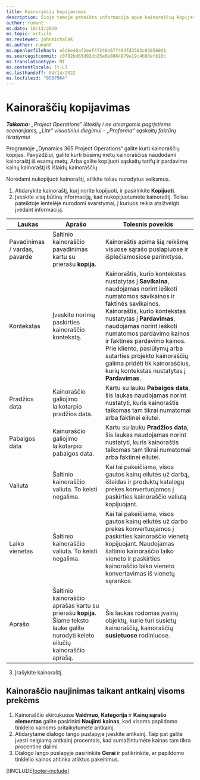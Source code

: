```yaml
---
title: Kainoraščių kopijavimas
description: Šioje temoje pateikta informacija apie kainoraščių kopijavimą programoje „Project operations“.
author: rumant
ms.date: 10/13/2020
ms.topic: article
ms.reviewer: johnmichalak
ms.author: rumant
ms.openlocfilehash: e5d6e46af2eef47246b677494fd3503c838560d1
ms.sourcegitcommit: c0792bd65d92db25e0e8864879a19c4b93efb10c
ms.translationtype: MT
ms.contentlocale: lt-LT
ms.lasthandoff: 04/14/2022
ms.locfileid: "8587964"
---
```

# <a name="copy-price-lists"></a>Kainoraščių kopijavimas

_**Taikoma:** „Project Operations“ išteklių / ne atsargomis pagrįstiems scenarijams, „Lite“ visuotiniui diegimui – „Proforma“ sąskaitų faktūrų išrašymui_

Programoje „Dynamics 365 Project Operations“ galite kurti kainoraščių kopijas. Pavyzdžiui, galite kurti būsimų metų kainoraščius naudodami kainoraštį iš esamų metų.  Arba galite kopijuoti sąskaitų tarifų ir pardavimo kainų kainoraštį iš išlaidų kainoraščių. 

Norėdami nukopijuoti kainoraštį, atlikite toliau nurodytus veiksmus.

1. Atidarykite kainoraštį, kurį norite kopijuoti, ir pasirinkite **Kopijuoti**.
2. Įveskite visą būtiną informaciją, kad nukopijuotumėte kainoraštį. Toliau pateiktoje lentelėje nurodomi svarstymai, į kuriuos reikia atsižvelgti įvedant informaciją.

| Laukas | Aprašo | Tolesnis poveikis |
| --- | --- | --- |
| Pavadinimas / vardas, pavardė | Šaltinio kainoraščio pavadinimas kartu su prierašu **kopija**. | Kainoraštis apima šią reikšmę visuose sąrašo puslapiuose ir išplečiamosiose parinktyse. |
| Kontekstas | Įveskite norimą paskirties kainoraščio kontekstą. | Kainoraštis, kurio kontekstas nustatytas į **Savikaina**, naudojamas norint ieškoti numatomos savikainos ir faktinės savikainos. Kainoraštis, kurio kontekstas nustatytas į **Pardavimas**, naudojamas norint ieškoti numatomos pardavimo kainos ir faktinės pardavimo kainos. Prie kliento, pasiūlymų arba sutarties projekto kainoraščių galima pridėti tik kainoraščius, kurių kontekstas nustatytas į **Pardavimas**. |
| Pradžios data | Kainoraščio galiojimo laikotarpio pradžios data. | Kartu su lauku **Pabaigos data**, šis laukas naudojamas norint nustatyti, kuris kainoraštis taikomas tam tikrai numatomai arba faktinei eilutei. |
| Pabaigos data | Kainoraščio galiojimo laikotarpio pabaigos data. | Kartu su lauku **Pradžios data**, šis laukas naudojamas norint nustatyti, kuris kainoraštis taikomas tam tikrai numatomai arba faktinei eilutei. |
| Valiuta | Šaltinio kainoraščio valiuta. To keisti negalima. | Kai tai pakeičiama, visos gautos kainų eilutės už darbą, išlaidas ir produktų katalogų prekes konvertuojamos į paskirties kainoraščio valiutą kopijuojant. |
| Laiko vienetas | Šaltinio kainoraščio valiuta. To keisti negalima. | Kai tai pakeičiama, visos gautos kainų eilutės už darbo prekes konvertuojamos į paskirties kainoraščio vienetą kopijuojant. Naudojamas šaltinio kainoraščio laiko vieneto ir paskirties kainoraščio laiko vieneto konvertavimas iš vienetų sąrankos. |
| Aprašo | Šaltinio kainoraščio aprašas kartu su prierašu **kopija**. Šiame teksto lauke galite nurodyti keleto eilučių kainoraščio aprašą. | Šis laukas rodomas įvairių objektų, kurie turi susietų kainoraščių, kainoraščių **susietuose** rodiniuose. |

3. Įrašykite kainoraštį. 

## <a name="update-a-price-list-by-applying-a-mark-up-to-all-the-prices"></a>Kainoraščio naujinimas taikant antkainį visoms prekėms

1. Kainoraščio skirtukuose **Vaidmuo**, **Kategorija** ir **Kainų sąrašo elementas** galite pasirinkti **Naujinti kainas**, kad visoms papildomo tinklelio kainoms pritaikytumėte antkainį. 
2. Atidarytame dialogo lango puslapyje įveskite antkainį. Taip pat galite įvesti neigiamą antkainį procentais, kad sumažintumėte kainas tam tikra procentine dalimi. 
3. Dialogo lango puslapyje pasirinkite **Gerai** ir patikrinkite, ar papildomo tinklelio kainos atitinka atliktus pakeitimus.


[!INCLUDE[footer-include](../includes/footer-banner.md)]